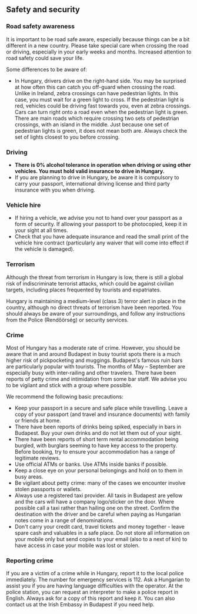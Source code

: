 ## Safety and security

### **Road safety awareness**

It is important to be road safe aware, especially because things can be a bit different in a new country. Please take special care when crossing the road or driving, especially in your early weeks and months. Increased attention to road safety could save your life.

Some differences to be aware of:

* In Hungary, drivers drive on the right-hand side. You may be surprised at how often this can catch you off-guard when crossing the road. Unlike in Ireland, zebra crossings can have pedestrian lights. In this case, you must wait for a green light to cross. If the pedestrian light is red, vehicles could be driving fast towards you, even at zebra crossings. Cars can turn right onto a road even when the pedestrian light is green. There are main roads which require crossing two sets of pedestrian crossings, with an island in the middle. Just because one set of pedestrian lights is green, it does not mean both are. Always check the set of lights closest to you before crossing.

### **Driving**

* **There is 0% alcohol tolerance in operation when driving or using other vehicles. You must hold valid insurance to drive in Hungary.**
* If you are planning to drive in Hungary, be aware it is compulsory to carry your passport, international driving license and third party insurance with you when driving.

### **Vehicle hire**

* If hiring a vehicle, we advise you not to hand over your passport as a form of security. If allowing your passport to be photocopied, keep it in your sight at all times.
* Check that you have adequate insurance and read the small print of the vehicle hire contract (particularly any waiver that will come into effect if the vehicle is damaged).

### **Terrorism**

Although the threat from terrorism in Hungary is low, there is still a global risk of indiscriminate terrorist attacks, which could be against civilian targets, including places frequented by tourists and expatriates.

Hungary is maintaining a medium-level (class 3) terror alert in place in the country, although no direct threats of terrorism have been reported. You should always be aware of your surroundings, and follow any instructions from the Police (Rendőörség) or security services.

### **Crime**

Most of Hungary has a moderate rate of crime. However, you should be aware that in and around Budapest in busy tourist spots there is a much higher risk of pickpocketing and muggings. Budapest's famous ruin bars are particularly popular with tourists. The months of May – September are especially busy with inter-railing and other travelers. There have been reports of petty crime and intimidation from some bar staff. We advise you to be vigilant and stick with a group where possible.

We recommend the following basic precautions:

* Keep your passport in a secure and safe place while travelling. Leave a copy of your passport (and travel and insurance documents) with family or friends at home.
* There have been reports of drinks being spiked, especially in bars in Budapest. Buy your own drinks and do not let them out of your sight.
* There have been reports of short term rental accommodation being burgled, with burglars seeming to have key access to the property. Before booking, try to ensure your accommodation has a range of legitimate reviews.
* Use official ATMs or banks. Use ATMs inside banks if possible.
* Keep a close eye on your personal belongings and hold on to them in busy areas.
* Be vigilant about petty crime: many of the cases we encounter involve stolen passports or wallets.
* Always use a registered taxi provider. All taxis in Budapest are yellow and the cars will have a company logo/sticker on the door. Where possible call a taxi rather than hailing one on the street. Confirm the destination with the driver and be careful when paying as Hungarian notes come in a range of denominations.
* Don't carry your credit card, travel tickets and money together - leave spare cash and valuables in a safe place. Do not store all information on your mobile only but send copies to your email (also to a next of kin) to have access in case your mobile was lost or stolen.

### **Reporting crime**

If you are a victim of a crime while in Hungary, report it to the local police immediately. The number for emergency services is 112. Ask a Hungarian to assist you if you are having language difficulties with the operator. At the police station, you can request an interpreter to make a police report in English. Always ask for a copy of this report and keep it. You can also contact us at the Irish Embassy in Budapest if you need help.
